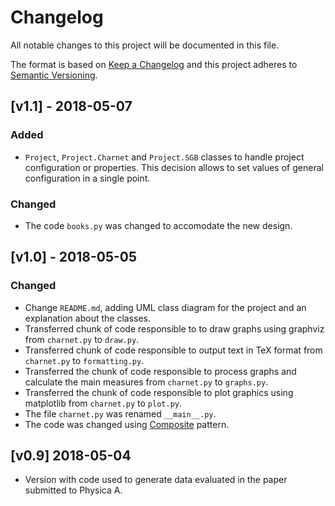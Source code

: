 # Changelog
All notable changes to this project will be documented in this file.

The format is based on [Keep a Changelog](http://keepachangelog.com/en/1.0.0/)
and this project adheres to [Semantic Versioning](http://semver.org/spec/v2.0.0.html).

## [v1.1] - 2018-05-07
### Added
- `Project`, `Project.Charnet` and `Project.SGB` classes to handle project configuration
  or properties. This decision allows to set values of general configuration in a single
  point.

### Changed
- The code `books.py` was changed to accomodate the new design.

## [v1.0] - 2018-05-05
### Changed
- Change `README.md`, adding UML class diagram for the project and an explanation
  about the classes.
- Transferred chunk of code responsible to to draw graphs using graphviz
  from `charnet.py` to `draw.py`.
- Transferred chunk of code responsible to output text in TeX format
  from `charnet.py` to `formatting.py`.
- Transferred the chunk of code responsible to process graphs and calculate
  the main measures from `charnet.py` to `graphs.py`.
- Transferred the chunk of code responsible to plot graphics using
  matplotlib from `charnet.py` to `plot.py`.
- The file `charnet.py` was renamed `__main__.py`.
- The code was changed using [Composite](https://github.com/ajholanda/design-patterns)
  pattern.

## [v0.9] 2018-05-04
- Version with code used to generate data evaluated in
  the paper submitted to Physica A.

